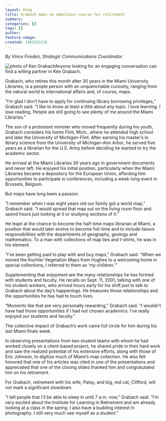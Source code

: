 ```yaml
---
layout: blog
title: Grabach maps an ambitious course for retirement
summary:
categories: []
tags: []
author:
feature-image:
created: 1482153216
---
```

_By Vince Frieden, Strategic Communications Coordinator_

![photo of Ken Grabach](/images/post-images/Grabach-Ken.jpg)Anyone looking for an engaging conversation can find a willing partner in Ken Grabach.

Grabach, who retires this month after 30 years in the Miami University Libraries, is a people person with an unquenchable curiosity, ranging from the natural world to international affairs and, of course, maps.

“I’m glad I don’t have to apply for continuing library borrowing privileges,” Grabach said. “I like to know at least a little about any topic. I love learning. I love reading. People are still going to see plenty of me around the Miami Libraries.”

The son of a protestant minister who moved frequently during his youth, Grabach considers his home Flint, Mich., where he attended high school and later the University of Michigan-Flint. After earning his master’s in library science from the University of Michigan-Ann Arbor, he served five years as a librarian for the U.S. Army before deciding he wanted to try the academic sector.

He arrived at the Miami Libraries 30 years ago in government documents and never left. He enjoyed his initial position, particularly when the Miami Libraries became a depository for the European Union, affording him opportunities to participate in conferences, including a week-long event in Brussels, Belgium.

But maps have long been a passion.

“I remember when I was eight years old our family got a world map,” Grabach said. “I would spread that map out on the living room floor and spend hours just looking at it or studying sections of it.”

He leapt at the chance to become the half-time maps librarian at Miami, a position that would later evolve to become full-time and to include liaison responsibilities with the departments of geography, geology and mathematics. To a man with collections of map ties and t-shirts, he was in his element.

“I’ve been getting paid to play with and buy maps,” Grabach said. “When we moved the Kuchler Vegetation Maps from Hughes to a welcoming home in special collections, I referred to them as ‘my children.’”

Supplementing that enjoyment are the many relationships he has formed with students and faculty. He recalls on Sept. 11, 2001, talking with one of his student workers, who arrived hours early for his shift just to talk to Grabach about the day’s happenings. He treasures those relationships and the opportunities he has had to touch lives.

“Moments like that are very personally rewarding,” Grabach said. “I wouldn’t have had those opportunities if I had not chosen academics. I’ve really enjoyed our students and faculty.”

The collective impact of Grabach’s work came full circle for him during his last Miami finals week.

In observing presentations from two student teams with whom he had worked closely on a client-based project, he shared pride in their hard work and saw the realized potential of his extensive efforts, along with those of Eric Johnson, to digitize much of Miami’s map collection. He also felt honored that one of his articles was cited in one of the presentations and appreciated that one of the closing slides thanked him and congratulated him on his retirement.

For Grabach, retirement with his wife, Patsy, and big, red cat, Clifford, will not mark a significant slowdown.

“I tell people that I’ll be able to sleep in until 7 a.m. now,” Grabach said. “I’m very excited about the Institute for Learning in Retirement and am already looking at a class in the spring. I also have a budding interest in photography. I still very much see myself as a student.”
